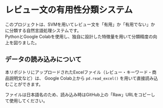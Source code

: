 # レビュー文の有用性分類システム

このプロジェクトは、SVMを用いてレビュー文を「有用」か「有用でない」かに分類する自然言語処理システムです。  
PythonとGoogle Colabを使用し、独自に設計した特徴量を用いて分類精度の向上を図りました。

## データの読み込みについて

本リポジトリにアップロードされたExcelファイル（レビュー・キーワード・商品説明文など）は、
Google Colab上から `pd.read_excel()` を用いて直接読み込むことができます。

ファイルは日本語名のため、読み込み時はGitHub上の「Raw」URLをコピーして使用してください。

